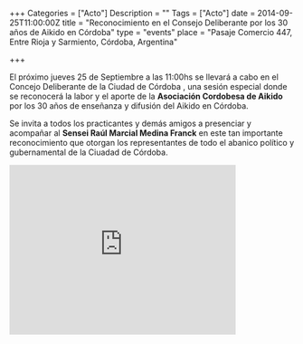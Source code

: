 +++
Categories = ["Acto"]
Description = ""
Tags = ["Acto"]
date = 2014-09-25T11:00:00Z
title = "Reconocimiento en el Consejo Deliberante por los 30 años de Aikido en Córdoba"
type = "events"
place = "Pasaje Comercio 447, Entre Rioja y Sarmiento, Córdoba, Argentina"

+++

El próximo jueves 25 de Septiembre a las 11:00hs se llevará a cabo en el
Concejo Deliberante de la Ciudad de Córdoba , una sesión especial donde se
reconocerá la labor y el aporte de la **Asociación Cordobesa de Aikido** por los
30 años de enseñanza y difusión del Aikido en Córdoba.

Se invita a todos los practicantes y demás amigos a presenciar y acompañar al
**Sensei Raúl Marcial Medina Franck** en este tan importante reconocimiento que
otorgan los representantes de todo el abanico político y gubernamental de la
Ciuadad de Córdoba.

<iframe src="https://www.google.com/maps/embed?pb=!1m18!1m12!1m3!1d3405.215463222061!2d-64.19080789999997!3d-31.408189199999978!2m3!1f0!2f0!3f0!3m2!1i1024!2i768!4f13.1!3m3!1m2!1s0x9432987c221fbd6b%3A0xbdc39c8023b9c868!2sPje+Comercio+447%2C+C%C3%B3rdoba!5e0!3m2!1sen!2sar!4v1411526397976" width="400" height="300" frameborder="0" style="border:0"></iframe>

